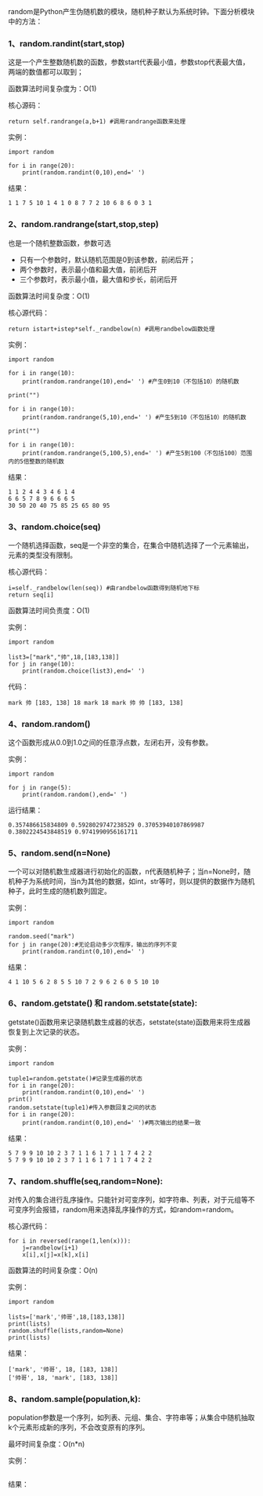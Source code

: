 random是Python产生伪随机数的模块，随机种子默认为系统时钟。下面分析模块中的方法：

### 1、random.randint\(start,stop\)

这是一个产生整数随机数的函数，参数start代表最小值，参数stop代表最大值，两端的数值都可以取到；

函数算法时间复杂度为：O\(1\)

核心源码：

```
return self.randrange(a,b+1) #调用randrange函数来处理
```

实例：

```
import random

for i in range(20):
    print(random.randint(0,10),end=' ')
```

结果：

```
1 1 7 5 10 1 4 1 0 8 7 7 2 10 6 8 6 0 3 1
```

### 2、random.randrange\(start,stop,step\)

也是一个随机整数函数，参数可选

* 只有一个参数时，默认随机范围是0到该参数，前闭后开；
* 两个参数时，表示最小值和最大值，前闭后开
* 三个参数时，表示最小值，最大值和步长，前闭后开

函数算法时间复杂度：O\(1\)

核心源代码：

```
return istart+istep*self._randbelow(n) #调用randbelow函数处理
```

实例：

```
import random

for i in range(10):
    print(random.randrange(10),end=' ') #产生0到10（不包括10）的随机数

print("")

for i in range(10):
    print(random.randrange(5,10),end=' ') #产生5到10（不包括10）的随机数

print("")

for i in range(10):
    print(random.randrange(5,100,5),end=' ') #产生5到100（不包括100）范围内的5倍整数的随机数
```

结果：

```
1 1 2 4 4 3 4 6 1 4 
6 6 5 7 8 9 6 6 6 5 
30 50 20 40 75 85 25 65 80 95
```

### 3、random.choice\(seq\)

一个随机选择函数，seq是一个非空的集合，在集合中随机选择了一个元素输出，元素的类型没有限制。

核心源代码：

```
i=self._randbelow(len(seq)) #由randbelow函数得到随机地下标
return seq[i]
```

函数算法时间负责度：O\(1\)

实例：

```
import random

list3=["mark","帅",18,[183,138]]
for j in range(10):
    print(random.choice(list3),end=' ')
```

代码：

```
mark 帅 [183, 138] 18 mark 18 mark 帅 帅 [183, 138]
```

### 4、random.random\(\)

这个函数形成从0.0到1.0之间的任意浮点数，左闭右开，没有参数。

实例：

```
import random

for j in range(5):
    print(random.random(),end=' ')
```

运行结果：

```
0.357486615834809 0.5928029747238529 0.37053940107869987 0.3802224543848519 0.9741990956161711
```

### 5、random.send\(n=None\)

一个可以对随机数生成器进行初始化的函数，n代表随机种子；当n=None时，随机种子为系统时间，当n为其他的数据，如int，str等时，则以提供的数据作为随机种子，此时生成的随机数列固定。

实例：

```
import random

random.seed("mark")
for j in range(20):#无论启动多少次程序，输出的序列不变
    print(random.randint(0,10),end=' ')
```

结果：

```
4 1 10 5 6 2 8 5 5 10 7 2 9 6 2 6 0 5 10 10
```

### 6、random.getstate\(\) 和 random.setstate\(state\):

getstate\(\)函数用来记录随机数生成器的状态，setstate\(state\)函数用来将生成器恢复到上次记录的状态。

实例：

```
import random

tuple1=random.getstate()#记录生成器的状态
for i in range(20):
    print(random.randint(0,10),end=' ')
print()
random.setstate(tuple1)#传入参数回复之间的状态
for i in range(20):
    print(random.randint(0,10),end=' ')#两次输出的结果一致
```

结果：

```
5 7 9 9 10 10 2 3 7 1 1 6 1 7 1 1 7 4 2 2 
5 7 9 9 10 10 2 3 7 1 1 6 1 7 1 1 7 4 2 2
```

### 7、random.shuffle\(seq,random=None\):

对传入的集合进行乱序操作。只能针对可变序列，如字符串、列表，对于元组等不可变序列会报错，random用来选择乱序操作的方式，如random=random。

核心源代码：

```
for i in reversed(range(1,len(x))):
    j=randbelow(i+1)
    x[i],x[j]=x[k],x[i]
```

函数算法的时间复杂度：O\(n\)

实例：

```
import random

lists=['mark','帅哥',18,[183,138]]
print(lists)
random.shuffle(lists,random=None)
print(lists)
```

结果：

```
['mark', '帅哥', 18, [183, 138]]
['帅哥', 18, 'mark', [183, 138]]
```

### 8、random.sample\(population,k\):

population参数是一个序列，如列表、元组、集合、字符串等；从集合中随机抽取k个元素形成新的序列，不会改变原有的序列。

最坏时间复杂度：O\(n\*n\)

实例：

```

```

结果：

```

```

